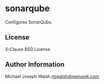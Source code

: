 sonarqube
=========

Configures SonarQube.

License
-------

3-Clause BSD License

Author Information
------------------

Michael Joseph Walsh <mjwalsh@nemonik.com>
